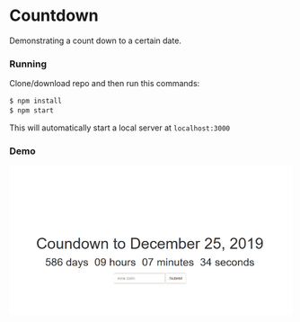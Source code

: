 # Countdown 

Demonstrating a count down to a certain date.

### Running
Clone/download repo and then run this commands:  
```sh
$ npm install
$ npm start
```
This will automatically start a local server at ``localhost:3000``  

### Demo 
![](https://github.com/vinill/countdown/blob/master/animation.gif)

